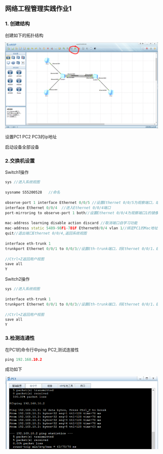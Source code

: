 ## 网络工程管理实践作业1

### 1. 创建结构

创建如下的拓扑结构

![image-20230225142055845](image\image-20230225142055845.png)

设置PC1 PC2 PC3的ip地址

启动设备全部设备

### 2.交换机设置

Switch1操作

```c++
sys	//进入系统视图
    
sysname S55200528	//命名

observe-port 1 interface Ethernet 0/0/5	//设置Ethernet 0/0/5为观察端口，端口id=1
interface Ethernet 0/0/4  //进入Ethernet 0/0/4端口
port-mirroring to observe-port 1 both//设置Ethernet 0/0/4为观察端口1的镜像端口
    
mac-address learning disable action discard //取消端口自学习功能
mac-address static 5489-98F1-7D1F Ethernet0/0/4 vlan 1//绑定PC1的Mac地址
quit//退出端口Ethernet 0/0/4,返回系统视图
    
interface eth-trunk 1
trunkport Ethernet 0/0/1 to 0/0/3//设置Eth-trunk端口，将Ethernet 0/0/1、Ethernet 0/0/2、Ethernet 0/0/3加入到该Eth-trunk端口

//Ctrl+Z返回用户视图
save all
Y
```

Switch2操作

```c++
sys	//进入系统视图
    
interface eth-trunk 1
trunkport Ethernet 0/0/1 to 0/0/3//设置Eth-trunk端口，将Ethernet 0/0/1、Ethernet 0/0/2、Ethernet 0/0/3加入到该Eth-trunk端口

//Ctrl+Z返回用户视图
save all
Y
```

### 3.检测连通性

在PC1的命令行中ping PC2,测试连接性

```c++
ping 192.168.10.2
```

成功如下

![image-20230225142545188](image\image-20230225142545188.png)